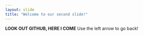 ```yaml
---
layout: slide
title: "Welcome to our second slide!"
---
```

**LOOK OUT GITHUB, HERE I COME**
Use the left arrow to go back!
